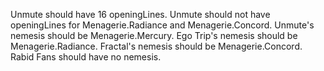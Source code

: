 Unmute should have 16 openingLines.
Unmute should not have openingLines for Menagerie.Radiance and Menagerie.Concord.
Unmute's nemesis should be Menagerie.Mercury.
Ego Trip's nemesis should be Menagerie.Radiance.
Fractal's nemesis should be Menagerie.Concord.
Rabid Fans should have no nemesis.
